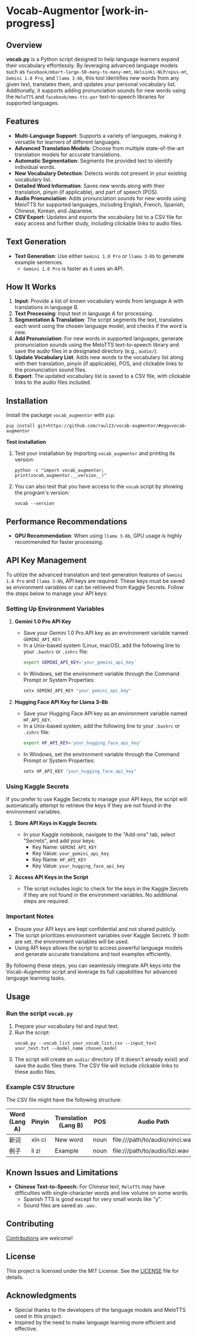 # Vocab-Augmentor [work-in-progress]
## Overview

**vocab.py** is a Python script designed to help language learners expand their 
vocabulary effortlessly. By leveraging advanced language models such as
`facebook/mbart-large-50-many-to-many-mmt`, `Helsinki-NLP/opus-mt`,
`Gemini 1.0 Pro`, and `llama 3-8b`, this tool identifies new words from any
given text, translates them, and updates your personal vocabulary list.
Additionally, it supports adding pronunciation sounds for new words using the
`MeloTTS` and `facebook/mms-tts-por` text-to-speech libraries for supported
languages.

## Features

- **Multi-Language Support**: Supports a variety of languages, making it versatile for learners of different languages.
- **Advanced Translation Models**: Choose from multiple state-of-the-art translation models for accurate translations.
- **Automatic Segmentation**: Segments the provided text to identify individual words.
- **New Vocabulary Detection**: Detects words not present in your existing vocabulary list.
- **Detailed Word Information**: Saves new words along with their translation, pinyin (if applicable), and part of speech (POS).
- **Audio Pronunciation**: Adds pronunciation sounds for new words using MeloTTS for supported languages, including English, French, Spanish, Chinese, Korean, and Japanese.
- **CSV Export**: Updates and exports the vocabulary list to a CSV file for easy access and further study, including clickable links to audio files.

## Text Generation

- **Text Generation**: Use either `Gemini 1.0 Pro` or `llama 3-8b` to generate example sentences.
  - `Gemini 1.0 Pro` is faster as it uses an API.

## How It Works

1. **Input**: Provide a list of known vocabulary words from language A with translations in language B.
2. **Text Processing**: Input text in language A for processing.
3. **Segmentation & Translation**: The script segments the text, translates each word using the chosen language model, and checks if the word is new.
4. **Add Pronunciation**: For new words in supported languages, generate pronunciation sounds using the MeloTTS text-to-speech library and save the audio files in a designated directory (e.g., `audio/`).
5. **Update Vocabulary List**: Adds new words to the vocabulary list along with their translation, pinyin (if applicable), POS, and clickable links to the pronunciation sound files.
6. **Export**: The updated vocabulary list is saved to a CSV file, with clickable links to the audio files included.

## Installation

Install the package `vocab_augmentor` with `pip`:
```terminal
pip install git+https://github.com/raul23/vocab-augmentor/#egg=vocab-augmentor
```

**Test installation**

1. Test your installation by importing `vocab_augmentor` and printing its version:
   ```terminal
   python -c "import vocab_augmentor; print(vocab_augmentor.__version__)"
   ```
2. You can also test that you have access to the `vocab` script by
   showing the program's version:
   ```terminal
   vocab --version
   ```

## Performance Recommendations

- **GPU Recommendation**: When using `llama 3-8b`, GPU usage is highly recommended 
  for faster processing.

## API Key Management

To utilize the advanced translation and text generation features of
`Gemini 1.0 Pro` and `llama 3-8b`, API keys are required. These keys must be
saved as environment variables or can be retrieved from Kaggle Secrets. Follow
the steps below to manage your API keys:

### Setting Up Environment Variables

1. **Gemini 1.0 Pro API Key**
   - Save your Gemini 1.0 Pro API key as an environment variable named `GEMINI_API_KEY`.
   - In a Unix-based system (Linux, macOS), add the following line to your `.bashrc`
     or `.zshrc` file:
     ```sh
     export GEMINI_API_KEY='your_gemini_api_key'
     ```
   - In Windows, set the environment variable through the Command Prompt or System
     Properties:
     ```cmd
     setx GEMINI_API_KEY "your_gemini_api_key"
     ```

2. **Hugging Face API Key for Llama 3-8b**
   - Save your Hugging Face API key as an environment variable named `HF_API_KEY`.
   - In a Unix-based system, add the following line to your `.bashrc` or `.zshrc` file:
     ```sh
     export HF_API_KEY='your_hugging_face_api_key'
     ```
   - In Windows, set the environment variable through the Command Prompt or System
     Properties:
     ```cmd
     setx HF_API_KEY "your_hugging_face_api_key"
     ```

### Using Kaggle Secrets

If you prefer to use Kaggle Secrets to manage your API keys, the script will
automatically attempt to retrieve the keys if they are not found in the environment
variables.

1. **Store API Keys in Kaggle Secrets**
   - In your Kaggle notebook, navigate to the "Add-ons" tab, select "Secrets", 
     and add your keys:
     - Key Name: `GEMINI_API_KEY`
     - Key Value: `your_gemini_api_key`
     - Key Name: `HF_API_KEY`
     - Key Value: `your_hugging_face_api_key`

2. **Access API Keys in the Script**
   - The script includes logic to check for the keys in the Kaggle Secrets if 
     they are not found in the environment variables. No additional steps are 
     required.

### Important Notes

- Ensure your API keys are kept confidential and not shared publicly.
- The script prioritizes environment variables over Kaggle Secrets. If both are 
  set, the environment variables will be used.
- Using API keys allows the script to access powerful language models and 
  generate accurate translations and text examples efficiently.

By following these steps, you can seamlessly integrate API keys into the 
Vocab-Augmentor script and leverage its full capabilities for advanced language 
learning tasks.

## Usage

### Run the script `vocab.py`

1. Prepare your vocabulary list and input text.
2. Run the script:
   ```terminal
   vocab.py --vocab_list your_vocab_list.csv --input_text your_text.txt --model_name chosen_model
   ```
3. The script will create an `audio/` directory (if it doesn't already exist) and save the audio files there. The CSV file will include clickable links to these audio files.

### Example CSV Structure

The CSV file might have the following structure:

| Word (Lang A) | Pinyin | Translation (Lang B) | POS  | Audio Path                     |
|---------------|--------|-----------------------|------|--------------------------------|
| 新词          | xīn cí | New word              | noun | file:///path/to/audio/xinci.wav |
| 例子          | lì zi  | Example               | noun | file:///path/to/audio/lizi.wav  |

## Known Issues and Limitations

- **Chinese Text-to-Speech:** For Chinese text, `MeloTTS` may have difficulties
  with single-character words and low volume on some words.
  - Spanish TTS is good except for very small words like "y".
  - Sound files are saved as `.wav.`

## Contributing

[Contributions](https://github.com/raul23/Vocab-Augmentor/pulls) are welcome!

## License

This project is licensed under the MIT License. See the [LICENSE](LICENSE) file for details.

## Acknowledgments

- Special thanks to the developers of the language models and MeloTTS used in this project.
- Inspired by the need to make language learning more efficient and effective.
